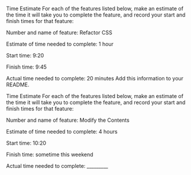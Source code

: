 Time Estimate
For each of the features listed below, make an estimate of the time it will take you to complete the feature, and record your start and finish times for that feature:

Number and name of feature: Refactor CSS

Estimate of time needed to complete: 1 hour

Start time: 9:20

Finish time: 9:45

Actual time needed to complete: 20 minutes
Add this information to your README.

Time Estimate
For each of the features listed below, make an estimate of the time it will take you to complete the feature, and record your start and finish times for that feature:

Number and name of feature: Modify the Contents

Estimate of time needed to complete: 4 hours

Start time: 10:20

Finish time: sometime this weekend

Actual time needed to complete: _________



